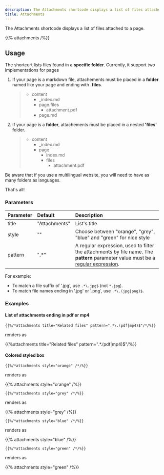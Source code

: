 ```yaml
---
description: The Attachments shortcode displays a list of files attached to a page.
title: Attachments
---
```


The Attachments shortcode displays a list of files attached to a page.

{{% attachments /%}}

## Usage

The shortcurt lists files found in a **specific folder**.
Currently, it support two implementations for pages

1. If your page is a markdown file, attachements must be placed in a **folder** named like your page and ending with **.files**.

    > * content
    >   * _index.md
    >   * page.files
    >      * attachment.pdf
    >   * page.md

2. If your page is a **folder**, attachements must be placed in a nested **'files'** folder.

    > * content
    >   * _index.md
    >   * page
    >      * index.md
    >      * files
    >          * attachment.pdf

Be aware that if you use a multilingual website, you will need to have as many folders as languages.

That's all!

### Parameters

| Parameter | Default | Description |
|:--|:--|:--|
| title | "Attachments" | List's title  |
| style | "" | Choose between "orange", "grey", "blue" and "green" for nice style |
| pattern | ".*" | A regular expression, used to filter the attachments by file name. The **pattern** parameter value must be a [regular expression](https://en.wikipedia.org/wiki/Regular_expression). |

For example:

* To match a file suffix of '.jpg', use `.*\.jpg$` (not `*.jpg`).
* To match file names ending in '.jpg' or '.png', use `.*\.(jpg|png)$`.

### Examples

#### List of attachments ending in pdf or mp4


    {{%/*attachments title="Related files" pattern=".*\.(pdf|mp4)$"/*/%}}

renders as

{{%attachments title="Related files" pattern=".*\.(pdf|mp4)$"/%}}

#### Colored styled box

    {{%/*attachments style="orange" /*/%}}

renders as

{{% attachments style="orange" /%}}


    {{%/*attachments style="grey" /*/%}}

renders as 

{{% attachments style="grey" /%}}

    {{%/*attachments style="blue" /*/%}}

renders as

{{% attachments style="blue" /%}}
    
    {{%/*attachments style="green" /*/%}}

renders as

{{% attachments style="green" /%}}
